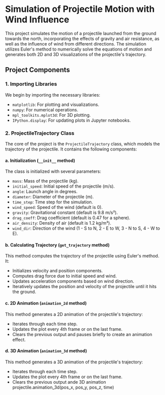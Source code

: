 # Simulation of Projectile Motion with Wind Influence

This project simulates the motion of a projectile launched from the ground towards the north, incorporating the effects of gravity and air resistance, as well as the influence of wind from different directions. The simulation utilizes Euler's method to numerically solve the equations of motion and generates both 2D and 3D visualizations of the projectile's trajectory.

## Project Components

### 1. Importing Libraries
We begin by importing the necessary libraries:
- `matplotlib`: For plotting and visualizations.
- `numpy`: For numerical operations.
- `mpl_toolkits.mplot3d`: For 3D plotting.
- `IPython.display`: For updating plots in Jupyter notebooks.

### 2. ProjectileTrajectory Class
The core of the project is the `ProjectileTrajectory` class, which models the trajectory of the projectile. It contains the following components:

#### a. Initialization (`__init__` method)
The class is initialized with several parameters:
- `mass`: Mass of the projectile (kg).
- `initial_speed`: Initial speed of the projectile (m/s).
- `angle`: Launch angle in degrees.
- `diameter`: Diameter of the projectile (m).
- `time_step`: Time step for the simulation.
- `wind_speed`: Speed of the wind (default is 0).
- `gravity`: Gravitational constant (default is 9.8 m/s²).
- `drag_coeff`: Drag coefficient (default is 0.47 for a sphere).
- `air_density`: Density of air (default is 1.2 kg/m³).
- `wind_dir`: Direction of the wind (1 - S to N, 2 - E to W, 3 - N to S, 4 - W to E).

#### b. Calculating Trajectory (`get_trajectory` method)
This method computes the trajectory of the projectile using Euler's method. It:
- Initializes velocity and position components.
- Computes drag force due to initial speed and wind.
- Updates acceleration components based on wind direction.
- Iteratively updates the position and velocity of the projectile until it hits the ground.

#### c. 2D Animation (`animation_2d` method)
This method generates a 2D animation of the projectile's trajectory:
- Iterates through each time step.
- Updates the plot every 4th frame or on the last frame.
- Clears the previous output and pauses briefly to create an animation effect.

#### d. 3D Animation (`animation_3d` method)
This method generates a 3D animation of the projectile's trajectory:
- Iterates through each time step.
- Updates the plot every 4th frame or on the last frame.
- Clears the previous output ande 3D animation
projectile.animation_3d(pos_x, pos_y, pos_z, time)
